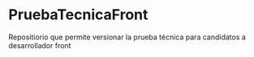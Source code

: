 # PruebaTecnicaFront
Repositiorio que permite versionar la prueba técnica para candidatos a desarrollador front
